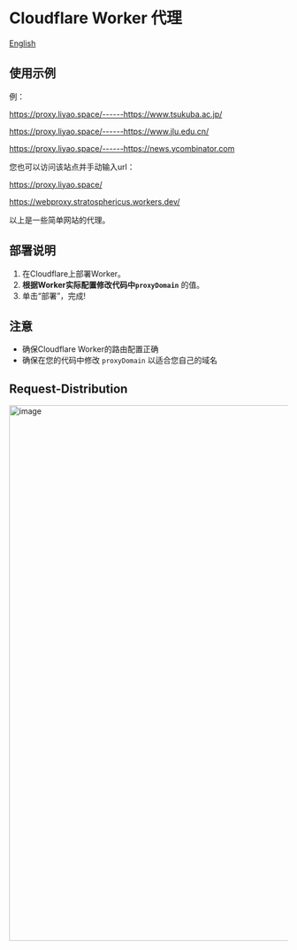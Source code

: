 # Cloudflare Worker 代理

[English](README.md)


## 使用示例

例：

https://proxy.liyao.space/------https://www.tsukuba.ac.jp/

https://proxy.liyao.space/------https://www.jlu.edu.cn/

https://proxy.liyao.space/------https://news.ycombinator.com

您也可以访问该站点并手动输入url：

https://proxy.liyao.space/

https://webproxy.stratosphericus.workers.dev/

以上是一些简单网站的代理。

## 部署说明

1. 在Cloudflare上部署Worker。
2. **根据Worker实际配置修改代码中`proxyDomain`** 的值。
3. 单击“部署”，完成!

## 注意

- 确保Cloudflare Worker的路由配置正确
- 确保在您的代码中修改 `proxyDomain` 以适合您自己的域名

## Request-Distribution
<img width="967" alt="image" src="https://github.com/user-attachments/assets/4f02d5ef-ecc6-4ef2-8b13-350b7787e802" />
